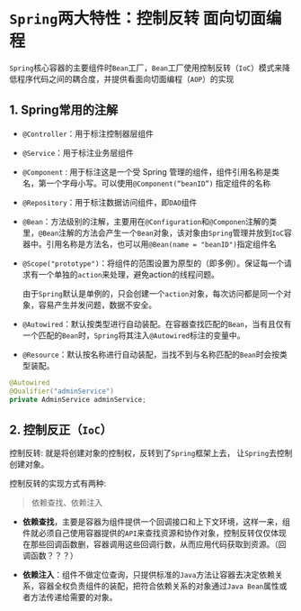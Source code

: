 # `Spring`两大特性：控制反转 面向切面编程

`Spring`核心容器的主要组件时`Bean`工厂，`Bean`工厂使用控制反转（`IoC`）模式来降低程序代码之间的耦合度，并提供看面向切面编程（`AOP`）的实现

## 1. Spring常用的注解

- `@Controller`：用于标注控制器层组件

- `@Service`：用于标注业务层组件

- `@Component` : 用于标注这是一个受 Spring 管理的组件，组件引用名称是类名，第一个字母小写。可以使用`@Component(“beanID”)` 指定组件的名称

- `@Repository`：用于标注数据访问组件，即`DAO`组件

- `@Bean`：方法级别的注解，主要用在`@Configuration`和`@Componen`注解的类里，`@Bean`注解的方法会产生一个`Bean`对象，该对象由`Spring`管理并放到`IoC`容器中。引用名称是方法名，也可以用`@Bean(name = "beanID")`指定组件名

- `@Scope("prototype")`：将组件的范围设置为原型的（即多例）。保证每一个请求有一个单独的`action`来处理，避免action的线程问题。
  
  由于`Spring`默认是单例的，只会创建一个`action`对象，每次访问都是同一个对象，容易产生并发问题，数据不安全。

- `@Autowired`：默认按类型进行自动装配。在容器查找匹配的`Bean`，当有且仅有一个匹配的`Bean`时，`Spring`将其注入`@Autowired`标注的变量中。

- `@Resource`：默认按名称进行自动装配，当找不到与名称匹配的`Bean`时会按类型装配。

```java
@Autowired
@Qualifier("adminService")
private AdminService adminService;
```

## 2. 控制反正（`IoC`）

控制反转: 就是将创建对象的控制权，反转到了`Spring`框架上去， 让`Spring`去控制创建对象。

控制反转的实现方式有两种:

> 依赖查找、依赖注入

- **依赖查找**，主要是容器为组件提供一个回调接口和上下文环境，这样一来，组件就必须自己使用容器提供的`API`来查找资源和协作对象，控制反转仅仅体现在那些回调函数删，容器调用这些回调行数，从而应用代码获取到资源。（回调函数？？？）

- **依赖注入**：组件不做定位查询，只提供标准的`Java`方法让容器去决定依赖关系，容器全权负责组件的装配，把符合依赖关系的对象通过`Java Bean`属性或者方法传递给需要的对象。
